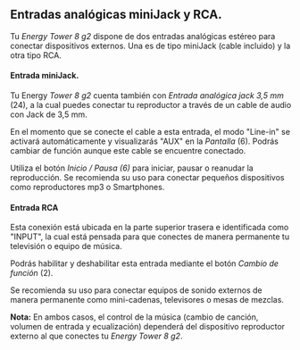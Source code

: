 ## Entradas analógicas miniJack y RCA.

Tu *Energy Tower 8 g2* dispone de dos entradas analógicas estéreo para conectar dispositivos externos. Una es de tipo miniJack (cable incluido) y la otra tipo RCA. 

#### Entrada miniJack.
Tu Energy *Tower 8 g2* cuenta también con *Entrada analógica jack 3,5 mm* (24), a la cual puedes conectar tu reproductor a través de un cable de audio con Jack de 3,5 mm.

En el momento que se conecte el cable a esta entrada, el modo "Line-in" se activará automáticamente y visualizarás "AUX" en la *Pantalla* (6). Podrás cambiar de función aunque este cable se encuentre conectado.

Utiliza el botón *Inicio / Pausa (6)* para iniciar, pausar o reanudar la reproducción.
Se recomienda su uso para conectar pequeños dispositivos como reproductores mp3 o Smartphones. 

#### Entrada RCA
Esta conexión está ubicada en la parte superior trasera e identificada como "INPUT", la cual está pensada para que conectes de manera permanente tu televisión o equipo de música. 

Podrás habilitar y deshabilitar esta entrada mediante el botón *Cambio de función* (2).

Se recomienda su uso para conectar equipos de sonido externos de manera permanente como mini-cadenas, televisores o mesas de mezclas. 


**Nota:** En ambos casos, el control de la música (cambio de canción, volumen de entrada y ecualización) dependerá del dispositivo reproductor externo al que conectes tu *Energy Tower 8 g2*.


